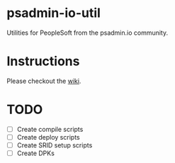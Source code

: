 # psadmin-io-util
Utilities for PeopleSoft from the psadmin.io community.

# Instructions
Please checkout the [wiki](https://github.com/psadmin-io/psadmin-io-util/wiki).

# TODO
- [ ] Create compile scripts
- [ ] Create deploy scripts
- [ ] Create SRID setup scripts
- [ ] Create DPKs